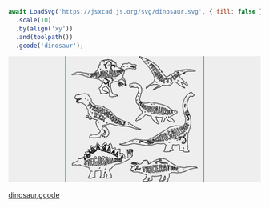 ```JavaScript
await LoadSvg('https://jsxcad.js.org/svg/dinosaur.svg', { fill: false })
  .scale(10)
  .by(align('xy'))
  .and(toolpath())
  .gcode('dinosaur');
```

![Image](dinosaur.md.$1_dinosaur.png)

[dinosaur.gcode](dinosaur.dinosaur.gcode)
